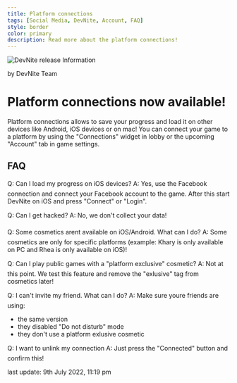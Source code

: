 ```yaml
---
title: Platform connections
tags: [Social Media, DevNite, Account, FAQ]
style: border
color: primary
description: Read more about the platform connections!
---
```


![DevNite release Information](https://cdn2.unrealengine.com/Fortnite%2Fblog%2Fhosting-a-private-match%2F12BR_Competitive_Evergreen_NewsHeader-1920x1080-b5b127c8e41010d113f1c003f9a3302e1eca1b95.jpg)

by DevNite Team

# Platform connections now available!

Platform connections allows to save your progress and load it on other devices like Android, iOS devices or on mac!
You can connect your game to a platform by using the "Connections" widget in lobby or the upcoming "Account" tab in game settings.

## FAQ

Q: Can I load my progress on iOS devices?
A: Yes, use the Facebook connection and connect your Facebook account to the game. After this start DevNite on iOS and press "Connect" or "Login".

Q: Can I get hacked?
A: No, we don't collect your data!

Q: Some cosmetics arent available on iOS/Android. What can I do?
A: Some cosmetics are only for specific platforms (example: Khary is only available on PC and Rhea is only available on iOS)!

Q: Can I play public games with a "platform exclusive" cosmetic?
A: Not at this point. We test this feature and remove the "exlusive" tag from cosmetics later!

Q: I can't invite my friend. What can I do?
A: Make sure youre friends are using:
- the same version
- they disabled "Do not disturb" mode
- they don't use a platform exlusive cosmetic

Q: I want to unlink my connection
A: Just press the "Connected" button and confirm this!





last update: 9th July 2022, 11:19 pm